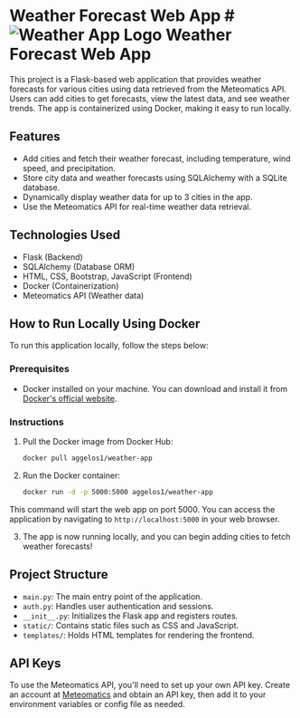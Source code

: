 # Weather Forecast Web App # ![Weather App Logo](website/static/img/logo.png) Weather Forecast Web App

This project is a Flask-based web application that provides weather forecasts for various cities using data retrieved from the Meteomatics API.
Users can add cities to get forecasts, view the latest data, and see weather trends. The app is containerized using Docker, making it easy to run locally.

## Features

- Add cities and fetch their weather forecast, including temperature, wind speed, and precipitation.
- Store city data and weather forecasts using SQLAlchemy with a SQLite database.
- Dynamically display weather data for up to 3 cities in the app.
- Use the Meteomatics API for real-time weather data retrieval.

## Technologies Used

- Flask (Backend)
- SQLAlchemy (Database ORM)
- HTML, CSS, Bootstrap, JavaScript (Frontend)
- Docker (Containerization)
- Meteomatics API (Weather data)

## How to Run Locally Using Docker

To run this application locally, follow the steps below:

### Prerequisites

- Docker installed on your machine. You can download and install it from [Docker's official website](https://www.docker.com/get-started).

### Instructions

1. Pull the Docker image from Docker Hub:

   ```bash
   docker pull aggelos1/weather-app

2. Run the Docker container:

   ```bash
   docker run -d -p 5000:5000 aggelos1/weather-app

  This command will start the web app on port 5000. You can access the application by navigating to `http://localhost:5000` in your web browser.

3. The app is now running locally, and you can begin adding cities to fetch weather forecasts!

## Project Structure

- `main.py`: The main entry point of the application.
- `auth.py`: Handles user authentication and sessions.
- `__init__.py`: Initializes the Flask app and registers routes.
- `static/`: Contains static files such as CSS and JavaScript.
- `templates/`: Holds HTML templates for rendering the frontend.

## API Keys

To use the Meteomatics API, you'll need to set up your own API key.
Create an account at [Meteomatics](https://www.meteomatics.com/en/api/getting-started/) and obtain an API key, then add it
to your environment variables or config file as needed.
